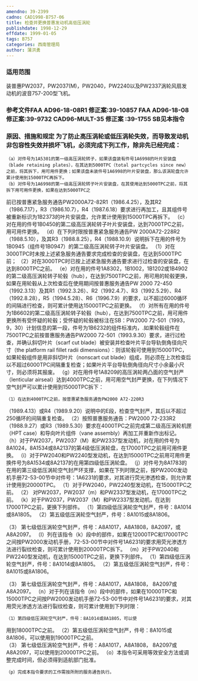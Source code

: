```yaml
---
amendno: 39-2399
cadno: CAD1998-B757-06
title: 检查并更换普惠发动机高低压涡轮
publishdate: 1998-12-29
effdate: 1999-01-05
tags: B757
categories: 西南管理局
author: 蒲洪勇
---
```


### 适用范围 
装普惠PW2037，PW2037(M)，PW2040，PW2240以及PW2337涡轮风扇发动机的波音757-200型飞机。

### 参考文件FAA AD96-18-08R1 修正案:39-10857 FAA AD96-18-08 修正案:39-9732    CAD96-MULT-35  修正案 :39-1755      SB见本指令

### 原因、措施和规定 为了防止高压涡轮或低压涡轮失效，而导致发动机非包容性失效并损坏飞机，必须完成下列工作，除非先已经完成： 
    （a）对件号为1A5301的第一级高压涡轮转子，如果该盘装有件号1A6998的叶片安装盘（blade retaining plates），在其达到5000TPC（total partcycles since new）之前，将其拆下，用可用件更换；如果该盘未装件号1A6998的叶片安装盘，那么该涡轮盘允许累计使用到15000TPC再拆下。 
    （b）对件号为1A6998的第一级高压涡轮转子叶片安装盘，在其使用达到5000TPC之前，将其拆下用可用件更换，如果在达到5000TPC之

  
前已按普惠紧急服务通告PW2000A72-82R1（1986.4.25），及其R2（1986.7.17），R3（1986.10.7），R4（1987.6.18）要求进行再加工，且其组件号被重新标识为1B2373的叶片安装盘，允许累计使用到15000TPC再拆下。 
    （c）对在用的件号1B0450的第二级高压涡轮转子叶片安装盘，达到7000TPC之前，用可用件更换。 
    （d）在下列时限按普惠紧急服务通告PW 2000A72-228R2（1988.5.10），及其R3（1988.8.25），R4（1988.10.9）说明拆下在用的件号为1B0945（组件号1B0947）的第二级高压涡轮转子叶片安装盘。 
      （1）对在3000TPC时未按上述紧急服务通告要求完成检查的安装盘，在达到5000TPC前； 
      （2）对在3000TPC时已按上述紧急服务通告要求进行过检查的安装盘，在达到8000TPC之前。 
    （e）对在用的件号1A8302，1B1002，1B1202或1B4902的第二级高压涡轮转子轮毂（hub），在达到7500TPC之前，用可用的轮毂更换，如果在用轮毂从上次检查后在使用期间按普惠服务通告PW 2000 72-450（1992.3.13）及其R1（1992.3.26）、R2（1992.4.7）、R3（1992.5.29）、R4（1992.8.28），R5（1994.5.28）、R6（1996.7.9）的要求，以不超过6000循环的间隔进行检查，则可累计使用达15000TPC之前更换。 
（f）对所有在用的件号为1B6602的第二级高压涡轮转子轮毂（hub），在达到7500TPC之前，用可用件更换所有受怀疑的轮毂；受怀疑的轮毂被标注在SB：PW2000 72-501（1993，9，30）计划信息的第一段，件号为1B6232的组件标准内，.如果轮毂组件在7500TPC之前按普惠服务通告PW2000 72-501（1993.9.30）要求，进行过检查，并确认斜切叶片（scarf cut  blade）被安装并检查叶片平台导轨倒角径向尺寸（the platform rail fillet radii dimensions）：则该轮毂可使用到15000TPC，如果轮毂组件是用非斜切叶片（nonscart cut blade）组成，则必须在上次检查后以不超过6000TPC间隔重复检查；如果叶片平台导轨倒角径向尺寸小余最小尺寸，则必须将其报废。 
    （g）对在用件号1A8209的高压涡轮两凸面的空气封严（lenticular airseal）达到4000TPC之前，用可用空气封严更换，在下列情况下空气封严可以累计使用到15000TPC拆下： 

    （1）在达到4000TPC之前，按普惠紧急服务通告PW2000 A72-220R3
  
（1989.4.13）或R4（1989.9.20）说明中的E段，检查空气封严，其后以不超过250循环的间隔重复检查。 
    （2）按照普惠服务通告：PW2000 72-233R2（1988.9.27）或R3（1989.5.30）要求在4000TPC之前完成第二级高压涡轮机匣（HPT case）和导向叶片组件（vane assembly）再加工并重新作出标记。 
    （h）对于PW2037，PW2037（M）和PW2337型发动机，对在用的件号为8A1024，8A1534或8A2137的第4级低压涡轮盘，在17000TPC之前用可用件更换。 
（i）对于PW2040和PW2240型发动机，在达到15000TPC之前用可用件更换件号为8A1534或8A2137的在用第四级低压涡轮盘。 
    （j）对件号为8A1783的在用的第三级低压涡轮空气封严环支撑，如果在下列时限之前，按PW2000发动机手册72-53-00节中对件号：1A6231的要求，对其进行荧光渗透检查，则允许累计使用到20000TPC。
（1）对于PW2040，PW2240型发动机，在15000TPC之前。 
（2）
对PW2037，PW2037（m）和PW2337型发动机，在17000TPC之前。 
（k）对于PW2037，PW2037（M）和PW2337型发动机，在达到17000TPC之前，更换下列部件。 
    （1）第四级低压涡轮空气封严，件号：8A1014或8A1805。 
    （2）第五级低压涡轮空气封严，件号：8A1015或8A1806。 

（3）
第七级低压涡轮空气封严，件号：A8A1017，A8A1808，8A2097，或A8A2097。 
（l）列在该指令（k）段中的部件，如果在12000TPC和17000TPC之间按PW2000发动机手册，72-53-00节中对件号1A6231的要求用荧光渗透方法进行裂纹检查，则可累计使用到20000TPC拆下。
（m）对于PW2040和PW2240型发动机，在达到15000TPC之前，更换下列部件。 
    （1）第四级低压涡轮空气封严，件号：8A1014或8A1805。 
    （2）第五级低压涡轮空气封严，件号：8A1015或8A1806。 

（3）
第七级低压涡轮空气封严，件号：A8A1017，A8A1808， 8A2097或A8A2097。 
（n）对于列在该指令（m）段中的部件，如果在10000TPC和15000TPC之间按PW2000发动机手册72-53-00节中对件号1A6231的要求，对其用荧光渗透方法进行裂纹检查，则可累计使用到下列时限：

    （1）第四级低压涡轮空气封严，件号：8A1014或8A1805，可以使
  
用到18000TPC之前。 
    （2）第五级低压涡轮空气封严，件号：8A1015或8A1806，可以使用到19000TPC之前。  
（3）
第七级低压涡轮空气封严，件号：A8A1017，A8A1808， 8A2097或A8A2097，可以使用到20000TPC之前。 
    （o）本指令可采用等效安全方法或调整完成时间，但必须得到适航部门批准。 

    （p）完成本指令要求的工作需按所附的服务通告执行。
